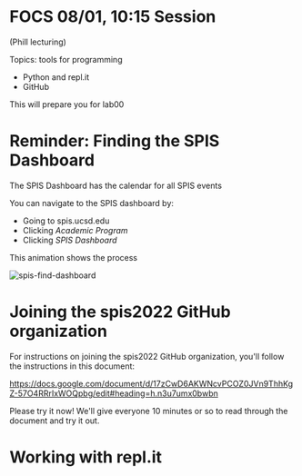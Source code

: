 # FOCS 08/01, 10:15 Session

(Phill lecturing)

Topics: tools for programming
* Python and repl.it
* GitHub

This will prepare you for lab00

# Reminder: Finding the SPIS Dashboard

The SPIS Dashboard has the calendar for all SPIS events

You can navigate to the SPIS dashboard by:
* Going to spis.ucsd.edu
* Clicking *Academic Program*
* Clicking *SPIS Dashboard*

This animation shows the process

![spis-find-dashboard](https://user-images.githubusercontent.com/1119017/182181450-0333c3b0-14dd-43ca-9efb-f35c69320046.gif)

# Joining the spis2022 GitHub organization

For instructions on joining the spis2022 GitHub organization, you'll follow the instructions in this document:

https://docs.google.com/document/d/17zCwD6AKWNcvPCOZ0JVn9ThhKgZ-57O4RRrIxWOQpbg/edit#heading=h.n3u7umx0bwbn

Please try it now!  We'll give everyone 10 minutes or so to read through the document and try it out.

# Working with repl.it

